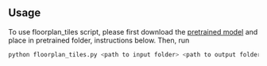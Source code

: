 ## Usage

To use floorplan_tiles script, please first download the [pretrained model](https://github.com/zlzeng/DeepFloorplan) and place in pretrained folder, instructions below.
Then, run

```bash
python floorplan_tiles.py <path to input folder> <path to output folder>
```
